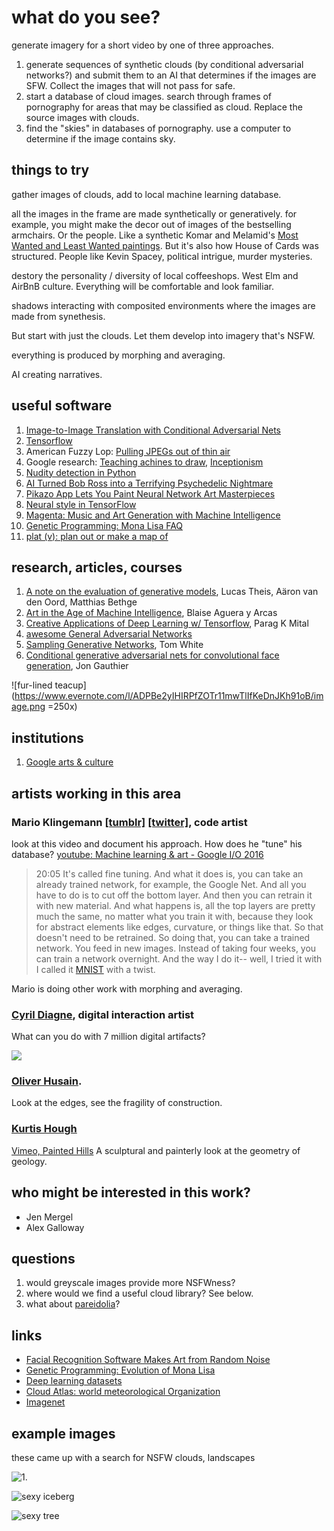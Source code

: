 # what do you see?
generate imagery for a short video by one of three approaches.

1. generate sequences of synthetic clouds (by conditional adversarial networks?) and submit them to an AI that determines if the images are SFW. Collect the images that will not pass for safe.
2. start a database of cloud images. search through frames of pornography for areas that may be classified as cloud. Replace the source images with clouds.
3. find the "skies" in databases of pornography. use a computer to determine if the image contains sky.

## things to try
gather images of clouds, add to local machine learning database.

all the images in the frame are made synthetically or generatively. for example, you might make the decor out of images of the bestselling armchairs. Or the people. Like a synthetic Komar and Melamid's [Most Wanted and Least Wanted paintings](http://www.diaart.org/program/exhibitions-projects/komar-melamid-the-most-wanted-paintings-web-project). But it's also how House of Cards was structured. People like Kevin Spacey, political intrigue, murder mysteries.

destory the personality / diversity of local coffeeshops. West Elm and AirBnB culture. Everything will be comfortable and look familiar.

shadows interacting with composited environments where the images are made from synethesis.

But start with just the clouds. Let them develop into imagery that's NSFW.

everything is produced by morphing and averaging.

AI creating narratives.


## useful software

1. [Image-to-Image Translation with Conditional Adversarial Nets](https://phillipi.github.io/pix2pix/)
2. [Tensorflow](https://www.tensorflow.org)
3. American Fuzzy Lop: [Pulling JPEGs out of thin air](https://lcamtuf.blogspot.com/2014/11/pulling-jpegs-out-of-thin-air.html?m=1)
4. Google research: [Teaching achines to draw](https://research.googleblog.com/2017/04/teaching-machines-to-draw.html?m=1), [Inceptionism](https://research.googleblog.com/2015/06/inceptionism-going-deeper-into-neural.html)
5. [Nudity detection in Python](https://github.com/hhatto/nude.py)
6. [AI Turned Bob Ross into a Terrifying Psychedelic Nightmare](https://creators.vice.com/en_us/article/bob-ross-alexander-reben-neural-network-nightmare)
7. [Pikazo App Lets You Paint Neural Network Art Masterpieces](https://creators.vice.com/en_us/article/pikazo-neural-network-art-app)
8. [Neural style in TensorFlow](https://github.com/anishathalye/neural-style)
9. [Magenta: Music and Art Generation with Machine Intelligence](https://github.com/tensorflow/magenta)
10. [Genetic Programming: Mona Lisa FAQ](https://rogerjohansson.blog/2008/12/09/genetic-programming-mona-lisa-faq/)
11. [plat (v): plan out or make a map of](https://github.com/dribnet/plat)

## research, articles, courses

1. [A note on the evaluation of generative models](http://www.perceptron.net/media/publications/1511.01844v3.pdf), Lucas Theis, Aäron van den Oord, Matthias Bethge
2. [Art in the Age of Machine Intelligence](https://medium.com/artists-and-machine-intelligence/what-is-ami-ccd936394a83), Blaise Aguera y Arcas
3. [Creative Applications of Deep Learning w/ Tensorflow](https://github.com/pkmital/CADL), Parag K Mital
4. [awesome General Adversarial Networks](https://github.com/nightrome/really-awesome-gan)
5. [Sampling Generative Networks](https://arxiv.org/abs/1609.04468), Tom White
6. [Conditional generative adversarial nets for convolutional face generation](http://www.foldl.me/uploads/papers/tr-cgans.pdf), Jon Gauthier

![fur-lined teacup](https://www.evernote.com/l/ADPBe2yIHIRPfZOTr11mwTlIfKeDnJKh91oB/image.png =250x)

## institutions

1. [Google arts & culture](https://www.google.com/culturalinstitute/beta/)

## artists working in this area

### Mario Klingemann [[tumblr]](http://mario-klingemann.tumblr.com) [[twitter]](https://twitter.com/quasimondo), code artist

look at this video and document his approach. How does he "tune" his database?
[youtube: Machine learning & art - Google I/O 2016](https://youtu.be/egk683bKJYU?t=20m5s)


> 20:05 It's called fine tuning. And what it does is, you can take an already trained network, for example, the Google Net. And all you have to do is to cut off the bottom layer. And then you can retrain it with new material. And what happens is, all the top layers are pretty much the same, no matter what you train it with, because they look for abstract elements like edges, curvature, or things like that. So that doesn't need to be retrained. So doing that, you can take a trained network. You feed in new images. Instead of taking four weeks, you can train a network overnight. And the way I do it-- well, I tried it with I called it [MNIST](https://www.tensorflow.org/versions/r0.10/tutorials/mnist/beginners/) with a twist.

Mario is doing other work with morphing and averaging.

### [Cyril Diagne](https://twitter.com/kikko_fr), digital interaction artist

What can you do with 7 million digital artifacts?

![](https://icdn2.digitaltrends.com/image/sin-wave-machine-learning-720x480-c.png)


### [Oliver Husain](http://www.husain.de).
Look at the edges, see the fragility of construction.


### [Kurtis Hough](http://khstudios.com)
[Vimeo, Painted Hills](https://vimeo.com/161425126)
A sculptural and painterly look at the geometry of geology.

## who might be interested in this work?
- Jen Mergel
- Alex Galloway


## questions
1. would greyscale images provide more NSFWness?
2. where would we find a useful cloud library? See below.
3. what about [pareidolia](http://www.bbc.com/news/magazine-22686500)?


## links
 - [Facial Recognition Software Makes Art from Random Noise](http://www.smithsonianmag.com/smart-news/facial-recognition-software-makes-art-from-random-noise-15280755/)
 - [Genetic Programming: Evolution of Mona Lisa](https://rogerjohansson.blog/2008/12/07/genetic-programming-evolution-of-mona-lisa/)
 - [Deep learning datasets](http://deeplearning.net/datasets/)
 - [Cloud Atlas: world meteorological Organization](https://www.wmocloudatlas.org/)
 - [Imagenet](http://image-net.org/search?q=cloud)


## example images

these came up with a search for NSFW clouds, landscapes

![1.](https://www.evernote.com/l/ADOve536ZJpEMKuy_dTWZcGUOCqylbUlBXQB/image.png)

![sexy iceberg](http://i.imgur.com/iftQkfQ.jpg)

![sexy tree](https://s-media-cache-ak0.pinimg.com/564x/0f/c6/af/0fc6af791ae7e2dd483ebc271efa4a05.jpg)
